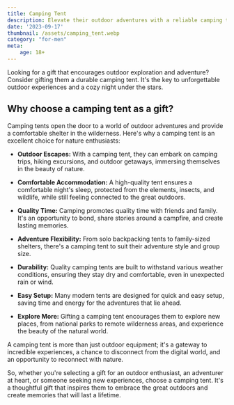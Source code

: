 ```yaml
---
title: Camping Tent
description: Elevate their outdoor adventures with a reliable camping tent.
date: '2023-09-17'
thumbnail: /assets/camping_tent.webp
category: "for-men"
meta:
    age: 18+
---
```

Looking for a gift that encourages outdoor exploration and adventure? Consider gifting them a durable camping tent. It's the key to unforgettable outdoor experiences and a cozy night under the stars.

## Why choose a camping tent as a gift?

Camping tents open the door to a world of outdoor adventures and provide a comfortable shelter in the wilderness. Here's why a camping tent is an excellent choice for nature enthusiasts:

- **Outdoor Escapes:** With a camping tent, they can embark on camping trips, hiking excursions, and outdoor getaways, immersing themselves in the beauty of nature.

- **Comfortable Accommodation:** A high-quality tent ensures a comfortable night's sleep, protected from the elements, insects, and wildlife, while still feeling connected to the great outdoors.

- **Quality Time:** Camping promotes quality time with friends and family. It's an opportunity to bond, share stories around a campfire, and create lasting memories.

- **Adventure Flexibility:** From solo backpacking tents to family-sized shelters, there's a camping tent to suit their adventure style and group size.

- **Durability:** Quality camping tents are built to withstand various weather conditions, ensuring they stay dry and comfortable, even in unexpected rain or wind.

- **Easy Setup:** Many modern tents are designed for quick and easy setup, saving time and energy for the adventures that lie ahead.

- **Explore More:** Gifting a camping tent encourages them to explore new places, from national parks to remote wilderness areas, and experience the beauty of the natural world.

A camping tent is more than just outdoor equipment; it's a gateway to incredible experiences, a chance to disconnect from the digital world, and an opportunity to reconnect with nature.

So, whether you're selecting a gift for an outdoor enthusiast, an adventurer at heart, or someone seeking new experiences, choose a camping tent. It's a thoughtful gift that inspires them to embrace the great outdoors and create memories that will last a lifetime.
